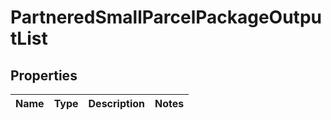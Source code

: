 # PartneredSmallParcelPackageOutputList

## Properties
Name | Type | Description | Notes
------------ | ------------- | ------------- | -------------
